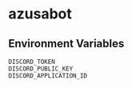 # azusabot

## Environment Variables

```
DISCORD_TOKEN
DISCORD_PUBLIC_KEY
DISCORD_APPLICATION_ID
```
